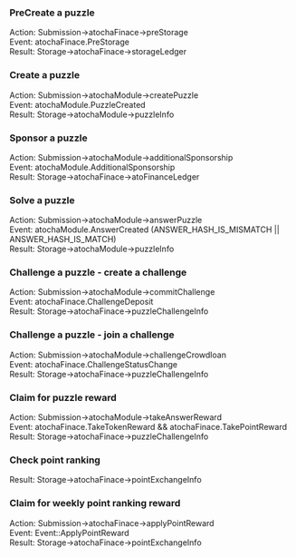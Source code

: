 ### PreCreate a puzzle ###
Action: Submission->atochaFinace->preStorage<br/>
Event: atochaFinace.PreStorage<br/>
Result: Storage->atochaFinace->storageLedger<br/>

### Create a puzzle ###
Action: Submission->atochaModule->createPuzzle<br/>
Event: atochaModule.PuzzleCreated<br/>
Result: Storage->atochaModule->puzzleInfo<br/>

### Sponsor a puzzle ###
Action: Submission->atochaModule->additionalSponsorship<br/>
Event: atochaModule.AdditionalSponsorship<br/>
Result: Storage->atochaFinace->atoFinanceLedger<br/>

### Solve a puzzle ###
Action: Submission->atochaModule->answerPuzzle<br/>
Event: atochaModule.AnswerCreated (ANSWER_HASH_IS_MISMATCH || ANSWER_HASH_IS_MATCH)<br/>
Result: Storage->atochaModule->puzzleInfo<br/>

### Challenge a puzzle - create a challenge ###
Action: Submission->atochaModule->commitChallenge<br/>
Event: atochaFinace.ChallengeDeposit<br/>
Result: Storage->atochaFinace->puzzleChallengeInfo<br/>

### Challenge a puzzle - join a challenge ###
Action: Submission->atochaModule->challengeCrowdloan<br/>
Event: atochaFinace.ChallengeStatusChange<br/>
Result: Storage->atochaFinace->puzzleChallengeInfo<br/>

### Claim for puzzle reward ###
Action: Submission->atochaModule->takeAnswerReward<br/>
Event: atochaFinace.TakeTokenReward && atochaFinace.TakePointReward<br/>
Result: Storage->atochaFinace->puzzleChallengeInfo<br/>

### Check point ranking ###
Result: Storage->atochaFinace->pointExchangeInfo<br/>

### Claim for weekly point ranking reward ###
Action: Submission->atochaFinace->applyPointReward<br/>
Event: Event::ApplyPointReward<br/>
Result: Storage->atochaFinace->pointExchangeInfo<br/>

